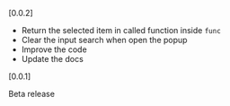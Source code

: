 [0.0.2]

- Return the selected item in called function inside `func`
- Clear the input search when open the popup
- Improve the code
- Update the docs

[0.0.1]

Beta release
